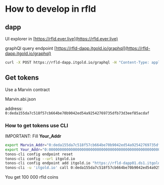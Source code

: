 # How to develop in rfld

## dapp

UI explorer in [https://rfld.ever.live](https://rfld.ever.live)

graphQl query endpoint [https://rfld-dapp.itgold.io/graphql](https://rfld-dapp.itgold.io/graphql)


```bash
curl -X POST https://rfld-dapp.itgold.io/graphql -H "Content-Type: application/json" -d '{"operationName":null,"variables":{},"query":"{  blocks(    filter: {workchain_id: {eq: -1}}    orderBy: {path: \"gen_utime\", direction: DESC}    limit: 1  ) {    gen_utime\n  }}"}'
```

## Get tokens

Use a Marvin contract

Marvin.abi.json

address: ``0:deda155da7c518f57cb664be70b9042ed54a92542769735dfb73d3eef85acdaf``

### How to get tokens use CLI

IMPORTANT: Fill **Your_Addr**

```bash
export Marvin_Addr="0:deda155da7c518f57cb664be70b9042ed54a92542769735dfb73d3eef85acdaf" 
export Your_Addr="0:0000000000000000000000000000000000000000000000000000000000000000"
tonos-cli config endpoint reset
tonos-cli config --url itgold.io
tonos-cli config endpoint add itgold.io "https://rfld-dapp01.ds1.itgold.io"
tonos-cli -u 'itgold.io' call 0:deda155da7c518f57cb664be70b9042ed54a92542769735dfb73d3eef85acdaf grant "{\"addr\":\"$Your_Addr\"}" --abi Marvin.abi.json  
```

You get 100 000 rfld coins
